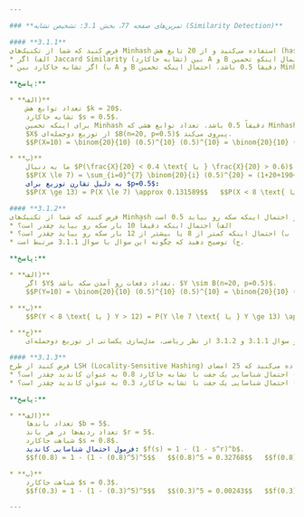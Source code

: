```yaml
---

### **تمرین‌های صفحه 77، بخش 3.1: تشخیص تشابه (Similarity Detection)**

#### **3.1.1**
فرض کنید که شما از تکنیک‌های Minhash استفاده می‌کنید و از 20 تابع هش (hash function) برای هر مجموعه استفاده می‌کنید. دو مجموعه A و B را در نظر بگیرید که هر دو دارای 100 عنصر هستند.
* الف) اگر Jaccard Similarity (تشابه جاکارد) بین A و B دقیقاً 0.5 باشد، احتمال اینکه تخمین Minhash شما دقیقاً 0.5 باشد چقدر است؟
* ب) اگر تشابه جاکارد بین A و B دقیقاً 0.5 باشد، احتمال اینکه تخمین Minhash شما کمتر از 0.4 یا بیشتر از 0.6 باشد چقدر است؟

**پاسخ:**

* **الف)**
    تعداد توابع هش $k = 20$.
    تشابه جاکارد $s = 0.5$.
    برای اینکه تخمین Minhash دقیقاً 0.5 باشد، تعداد توابع هشی که Minhash آنها یکسان است باید $X = 0.5 \times 20 = 10$ باشد.
    $X$ از توزیع دوجمله‌ای $B(n=20, p=0.5)$ پیروی می‌کند.
    $$P(X=10) = \binom{20}{10} (0.5)^{10} (0.5)^{10} = \binom{20}{10} (0.5)^{20}$$   $$\binom{20}{10} = 184756$$   $$(0.5)^{20} \approx 0.000000953674$$   $$P(X=10) \approx 184756 \times 0.000000953674 \approx 0.176197$$

* **ب)**
    ما به دنبال $P(\frac{X}{20} < 0.4 \text{ یا } \frac{X}{20} > 0.6)$ هستیم که معادل $P(X < 8 \text{ یا } X > 12)$ یا $P(X \le 7 \text{ یا } X \ge 13)$ است.
    $$P(X \le 7) = \sum_{i=0}^{7} \binom{20}{i} (0.5)^{20} = (1+20+190+1140+4845+15504+38760+77520) \times (0.5)^{20}$$   $$P(X \le 7) = 137980 \times (0.5)^{20} \approx 0.131589$$
    به دلیل تقارن توزیع برای $p=0.5$:
    $$P(X \ge 13) = P(X \le 7) \approx 0.131589$$   $$P(X < 8 \text{ یا } X > 12) = P(X \le 7) + P(X \ge 13) \approx 0.131589 + 0.131589 \approx 0.263178$$

#### **3.1.2**
فرض کنید که شما از تکنیک‌های Minhash استفاده می‌کنید و از 20 تابع هش برای هر مجموعه استفاده می‌کنید. فرض کنید یک دنباله از 20 پرتاب سکه مستقل دارید و احتمال اینکه سکه رو بیاید 0.5 است.
* الف) احتمال اینکه دقیقاً 10 بار سکه رو بیاید چقدر است؟
* ب) احتمال اینکه کمتر از 8 یا بیشتر از 12 بار سکه رو بیاید چقدر است؟
* ج) توضیح دهید که چگونه این سوال با سوال 3.1.1 مرتبط است.

**پاسخ:**

* **الف)**
    اگر $Y$ تعداد دفعات رو آمدن سکه باشد، $Y \sim B(n=20, p=0.5)$.
    $$P(Y=10) = \binom{20}{10} (0.5)^{10} (0.5)^{10} = \binom{20}{10} (0.5)^{20} \approx 0.176197$$

* **ب)**
    $$P(Y < 8 \text{ یا } Y > 12) = P(Y \le 7 \text{ یا } Y \ge 13) \approx 0.263178$$

* **ج)**
    هر دو سوال 3.1.1 و 3.1.2 از نظر ریاضی، مدل‌سازی یکسانی از توزیع دوجمله‌ای $B(n=20, p=0.5)$ را نشان می‌دهند. در 3.1.1، "موفقیت" به معنای تطابق Minhash با احتمال Jaccard Similarity (0.5) است. در 3.1.2، "موفقیت" به معنای رو آمدن سکه با احتمال 0.5 است. هر دو سناریو منجر به یک توزیع احتمال و محاسبات یکسان می‌شوند.

#### **3.1.3**
فرض کنید از طرح LSH (Locality-Sensitive Hashing) استفاده می‌کنید که 25 امضای Minhash را به 5 باند (bands) با 5 ردیف (rows) در هر باند تقسیم می‌کند. فرض کنید که حداقل یکی از جفت‌هایی که امضای Minhash آنها در همه ردیف‌های حداقل یک باند یکسان باشد را به عنوان یک "کاندید" شناسایی کنید.
* الف) احتمال شناسایی یک جفت با تشابه جاکارد 0.8 به عنوان کاندید چقدر است؟
* ب) احتمال شناسایی یک جفت با تشابه جاکارد 0.3 به عنوان کاندید چقدر است؟

**پاسخ:**

* **الف)**
    تعداد باندها $b = 5$.
    تعداد ردیف‌ها در هر باند $r = 5$.
    شباهت جاکارد $s = 0.8$.
    فرمول احتمال شناسایی کاندید: $f(s) = 1 - (1 - s^r)^b$.
    $$f(0.8) = 1 - (1 - (0.8)^5)^5$$   $$(0.8)^5 = 0.32768$$   $$f(0.8) = 1 - (1 - 0.32768)^5 = 1 - (0.67232)^5 \approx 1 - 0.135213 \approx 0.864787$$

* **ب)**
    شباهت جاکارد $s = 0.3$.
    $$f(0.3) = 1 - (1 - (0.3)^5)^5$$   $$(0.3)^5 = 0.00243$$   $$f(0.3) = 1 - (1 - 0.00243)^5 = 1 - (0.99757)^5 \approx 1 - 0.98788 \approx 0.01212$$

---
```

